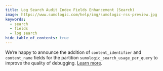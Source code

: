 ```yaml
---
title: Log Search Audit Index Fields Enhancement (Search)
image: https://www.sumologic.com/help/img/sumologic-rss-preview.jpg
keywords:
  - search
  - fields
  - log search
hide_table_of_contents: true
---
```


We’re happy to announce the addition of `content_identifier` and `content_name` fields for the partition `sumologic_search_usage_per_query` to improve the quality of debugging. [Learn more](/docs/manage/security/audit-indexes/search-audit-index/#log-search-audit-index-message-fields).

